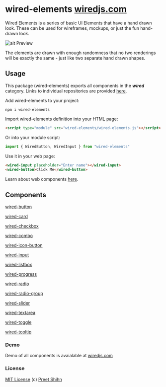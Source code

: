 # wired-elements [wiredjs.com](https://wiredjs.com)
Wired Elements is a series of basic UI Elements that have a hand drawn look. These can be used for wireframes, mockups, or just the fun hand-drawn look. 

![alt Preview](https://i.imgur.com/qttPllg.png)

The elements are drawn with enough randomness that no two renderings will be exactly the same - just like two separate hand drawn shapes. 

## Usage

This package (wired-elements) exports all components in the **_wired_** category. Links to individual repositories are provided [here](#Components).

Add wired-elements to your project:
```
npm i wired-elements
```
Import wired-elements definition into your HTML page:
```html
<script type="module" src="wired-elements/wired-elements.js"></script>
```
Or into your module script:
```javascript
import { WiredButton, WiredInput } from "wired-elements"
```

Use it in your web page:
```html
<wired-input placeholder="Enter name"></wired-input>
<wired-button>Click Me</wired-button>
```

Learn about web components [here](https://www.webcomponents.org/introduction).

## Components

[wired-button](https://github.com/wiredjs/wired-button)

[wired-card](https://github.com/wiredjs/wired-card)

[wired-checkbox](https://github.com/wiredjs/wired-checkbox)

[wired-combo](https://github.com/wiredjs/wired-combo)

[wired-icon-button](https://github.com/wiredjs/wired-icon-button)

[wired-input](https://github.com/wiredjs/wired-input)

[wired-listbox](https://github.com/wiredjs/wired-listbox)

[wired-progress](https://github.com/wiredjs/wired-progress)

[wired-radio](https://github.com/wiredjs/wired-radio)

[wired-radio-group](https://github.com/wiredjs/wired-radio-group)

[wired-slider](https://github.com/wiredjs/wired-slider)

[wired-textarea](https://github.com/wiredjs/wired-textarea)

[wired-toggle](https://github.com/wiredjs/wired-toggle)

[wired-tooltip](https://github.com/wiredjs/wired-tooltip)

### Demo

Demo of all components is avaialable at [wiredjs.com](https://wiredjs.com)

### License
[MIT License](https://github.com/wiredjs/wired-elements/blob/master/LICENSE) (c) [Preet Shihn](https://twitter.com/preetster)
